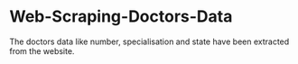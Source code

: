 # Web-Scraping-Doctors-Data
The doctors data like number, specialisation and state have been extracted from the website.
